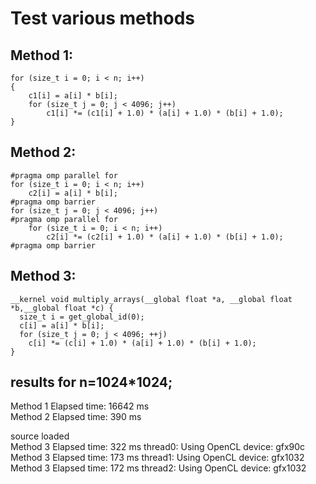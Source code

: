 # Test various methods

## Method 1:

    for (size_t i = 0; i < n; i++)
    {
        c1[i] = a[i] * b[i];
        for (size_t j = 0; j < 4096; j++)
            c1[i] *= (c1[i] + 1.0) * (a[i] + 1.0) * (b[i] + 1.0);
    }

## Method 2:

    #pragma omp parallel for
    for (size_t i = 0; i < n; i++)
        c2[i] = a[i] * b[i];
    #pragma omp barrier
    for (size_t j = 0; j < 4096; j++)
    #pragma omp parallel for
        for (size_t i = 0; i < n; i++)
            c2[i] *= (c2[i] + 1.0) * (a[i] + 1.0) * (b[i] + 1.0);
    #pragma omp barrier

## Method 3:

    __kernel void multiply_arrays(__global float *a, __global float *b,__global float *c) {
      size_t i = get_global_id(0);
      c[i] = a[i] * b[i];
      for (size_t j = 0; j < 4096; ++j)
        c[i] *= (c[i] + 1.0) * (a[i] + 1.0) * (b[i] + 1.0); 
    }


## results for  n=1024*1024;
Method 1 Elapsed time: 16642 ms  
Method 2 Elapsed time: 390 ms  

source loaded  
Method 3 Elapsed time: 322 ms thread0: Using OpenCL device: gfx90c  
Method 3 Elapsed time: 173 ms thread1: Using OpenCL device: gfx1032
Method 3 Elapsed time: 172 ms thread2: Using OpenCL device: gfx1032